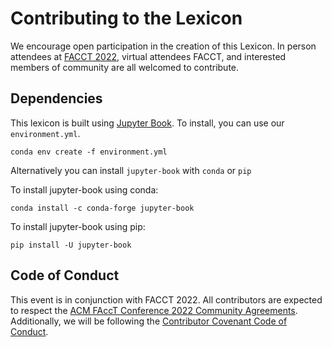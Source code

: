 # Contributing to the Lexicon

We encourage open participation in the creation of this Lexicon. 
In person attendees at [FACCT 2022](https://facctconference.org/), virtual attendees FACCT, and interested members of community are all welcomed to contribute.

## Dependencies

This lexicon is built using [Jupyter Book](https://jupyterbook.org/en/stable/intro.html).  To install, you can use our `environment.yml`.

`conda env create -f environment.yml`

Alternatively you can install `jupyter-book` with `conda` or `pip`

To install jupyter-book using conda:

```
conda install -c conda-forge jupyter-book
```

To install jupyter-book using pip:

```
pip install -U jupyter-book
```

## Code of Conduct

This event is in conjunction with FACCT 2022.  All contributors are expected to respect the [ACM FAccT Conference 2022 Community Agreements](https://facctconference.org/2022/community.html).
Additionally, we will be following the [Contributor Covenant Code of Conduct](https://github.com/sedl-at-facct2022/ml-lexicon/blob/main/CODE_OF_CONDUCT.md).


